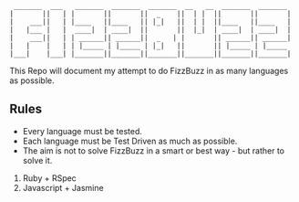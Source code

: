 ```
 _______  ___   _______  _______  _______  __   __  _______  _______ 
|       ||   | |       ||       ||  _    ||  | |  ||       ||       |
|    ___||   | |____   ||____   || |_|   ||  | |  ||____   ||____   |
|   |___ |   |  ____|  | ____|  ||       ||  |_|  | ____|  | ____|  |
|    ___||   | | ______|| ______||  _   | |       || ______|| ______|
|   |    |   | | |_____ | |_____ | |_|   ||       || |_____ | |_____ 
|___|    |___| |_______||_______||_______||_______||_______||_______|
```

This Repo will document my attempt to do FizzBuzz in as many languages as possible.

## Rules

* Every language must be tested.
* Each language must be Test Driven as much as possible.
* The aim is not to solve FizzBuzz in a smart or best way - but rather to solve it.



1. Ruby + RSpec
2. Javascript + Jasmine
